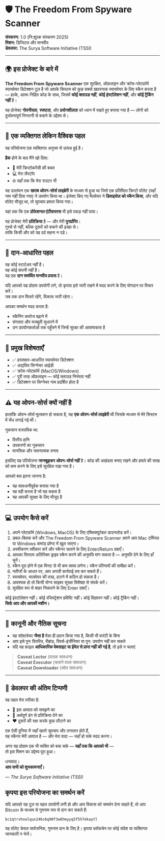 
# 🛡️ The Freedom From Spyware Scanner
**संस्करण:** 1.0 (नि:शुल्क संस्करण 2025)  
**मिशन:** डिजिटल और मानवीय  
**डेवलपर:** The Surya Software Initiative (TSSI)

---

## 🌍 इस प्रोजेक्ट के बारे में

**The Freedom From Spyware Scanner** एक सुरक्षित, ऑफ़लाइन और क्रॉस-प्लेटफ़ॉर्म स्पायवेयर डिटेक्शन टूल है जो आपके सिस्टम को कुछ सबसे खतरनाक स्पायवेयर के लिए स्कैन करता है — हल्के, आत्म-निहित कोड के साथ, जिसमें **कोई क्लाउड नहीं**, **कोई इंस्टॉलेशन नहीं**, और **कोई ट्रैकिंग नहीं** है।

यह प्रोजेक्ट **गोपनीयता**, **स्पष्टता**, और **प्रयोगशीलता** को ध्यान में रखते हुए बनाया गया है — लोगों को दुर्भावनापूर्ण निगरानी से बचाने के उद्देश्य से।

---

## 🙏 एक व्यक्तिगत लेकिन वैश्विक पहल

यह परियोजना एक व्यक्तिगत अनुभव से उत्पन्न हुई है।

**हैक** होने के बाद मैंने खो दिया:
- 💸 मेरी क्रिप्टोकरेंसी की बचत  
- 💻 मेरा लैपटॉप  
- 🌐 यहाँ तक कि मेरा राउटर भी  

यह उल्लंघन एक **खराब ओपन-सोर्स लाइब्रेरी** के माध्यम से हुआ था जिसे एक प्रतिष्ठित क्रिप्टो वॉलेट (यहाँ नाम नहीं दिया गया) ने उपयोग किया था। इंजेक्ट किए गए मैलवेयर ने **डिवाइसेज़ को स्कैन किया**, और यदि वॉलेट मौजूद था, तो चुपचाप हमला किया गया।

यहां तक कि एक **प्रोफेशनल एंटीवायरस** भी इसे पकड़ नहीं पाया।

यह प्रोजेक्ट मेरी **प्रतिक्रिया** है — और मेरी **पुनर्प्राप्ति**।  
गुस्से से नहीं, बल्कि दूसरों को बचाने की इच्छा से।  
ताकि किसी और को यह दर्द सहना न पड़े।

---

## 💸 दान-आधारित पहल

यह कोई स्टार्टअप नहीं है।  
यह कोई कंपनी नहीं है।  
यह एक **दान समर्थित मानवीय प्रयास** है।

यदि आपको यह प्रोग्राम उपयोगी लगे, तो कृपया इसे जारी रखने में मदद करने के लिए योगदान पर विचार करें।  
जब तक दान मिलते रहेंगे, विकास जारी रहेगा।

आपका समर्थन मदद करता है:
- स्कैनिंग कवरेज बढ़ाने में  
- संगतता और मजबूती सुधारने में  
- उन उपयोगकर्ताओं तक पहुँचने में जिन्हें सुरक्षा की आवश्यकता है

---

## 🔐 प्रमुख विशेषताएँ

- ✅ हस्ताक्षर-आधारित स्पायवेयर डिटेक्शन  
- ✅ अद्यतित सिग्नेचर आईडी  
- ✅ क्रॉस-प्लेटफ़ॉर्म (MacOS/Windows)  
- ✅ पूरी तरह ऑफ़लाइन — कोई क्लाउड निर्भरता नहीं  
- ✅ डिटेक्शन पर सिग्नेचर नाम प्रदर्शित होता है  

---

## ⚠️ यह ओपन-सोर्स क्यों नहीं है

हालांकि ओपन-सोर्स मूल्यवान हो सकता है, यह **एक ओपन-सोर्स लाइब्रेरी** थी जिसके माध्यम से मेरे सिस्टम में सेंध लगाई गई थी।

नुकसान वास्तविक था:
- वित्तीय हानि  
- उपकरणों का नुकसान  
- मानसिक और भावनात्मक तनाव  

इसलिए यह परियोजना **जानबूझकर ओपन-सोर्स नहीं** है। कोड की अखंडता बनाए रखने और हमले की सतह को कम करने के लिए इसे सुरक्षित रखा गया है।

आपको बस इतना जानना है:
- यह सावधानीपूर्वक बनाया गया है  
- यह वही करता है जो यह कहता है  
- यह आपकी सुरक्षा के लिए मौजूद है

---

## 💻 उपयोग कैसे करें

1. अपने प्लेटफ़ॉर्म (Windows, MacOS) के लिए एक्सिक्यूटेबल डाउनलोड करें।  
2. डबल-क्लिक करें और The Freedom From Spyware Scanner अपने आप Mac टर्मिनल या Windows कमांड प्रॉम्प्ट में खुल जाएगा।  
3. अस्वीकरण स्वीकार करें और स्कैनर चलाने के लिए Enter/Return दबाएँ।  
4. आपका सिस्टम अतिरिक्त ड्राइव स्कैन करने की अनुमति मांग सकता है — अनुमति देने के लिए हाँ चुनें।  
5. स्कैन पूरा होने में एक मिनट से भी कम समय लगेगा। स्कैन परिणामों की समीक्षा करें।  
6. नतीजों के आधार पर, आप अगली कार्रवाई तय कर सकते हैं।  
7. स्पायवेयर, मालवेयर की तरह, हटाने में कठिन हो सकता है।  
8. आवश्यक हो तो किसी योग्य साइबर सुरक्षा विशेषज्ञ से संपर्क करें।  
9. सुरक्षित रूप से बाहर निकलने के लिए Enter दबाएँ।

कोई इंस्टॉलेशन नहीं। कोई रजिस्ट्रेशन प्रविष्टि नहीं। कोई विज्ञापन नहीं। कोई ट्रैकिंग नहीं।  
**सिर्फ आप और आपकी मशीन।**

---

## 📜 कानूनी और नैतिक सूचना

- यह सॉफ़्टवेयर **जैसा है** वैसा ही प्रदान किया गया है, किसी भी वारंटी के बिना  
- आप इसे पुनः वितरित, रीब्रांड, रिवर्स-इंजीनियर या पुन: उपयोग नहीं कर सकते  
- यदि यह फ़ाइल **आधिकारिक वेबसाइट या ईमेल से प्राप्त नहीं की गई है**, तो इसे न चलाएं

> **Caveat Lector** (पाठक सावधान)  
> **Caveat Executor** (चलाने वाला सावधान)  
> **Caveat Downloader** (स्रोत सावधान)

---

## 🤝 डेवलपर की अंतिम टिप्पणी

यह पहल मेरा तरीका है:
- 🧠 इस आघात को समझने का  
- 🧰 अर्थपूर्ण ढंग से प्रतिक्रिया देने का  
- ❤️ दूसरों की रक्षा करके कुछ लौटाने का  

एक ऐसी दुनिया में जहाँ खतरे चुपचाप और लगातार होते हैं,  
यह स्कैनर मेरी आवाज़ है — और मेरा वादा — जहाँ हो सके मदद करना।

अगर यह प्रोग्राम एक भी व्यक्ति को बचा सके — **यहाँ तक कि आपको भी** —  
तो इस मिशन का उद्देश्य पूरा हुआ।

धन्यवाद।  
**आप सभी को शुभकामनाएँ।**

— *The Surya Software Initiative (TSSI)*

## कृपया इस परियोजना का समर्थन करें

यदि आपको यह टूल या पहल उपयोगी लगी हो और आप विकास को समर्थन देना चाहते हैं, तो आप Bitcoin के माध्यम से गुमनाम रूप से दान कर सकते हैं:

`bc1qtrvhxwlqux246c6q90f3w6hmyyq5f5h7ekaytl`

यह वॉलेट केवल सार्वजनिक, गुमनाम दान के लिए है। कृपया ब्लॉकचेन पर कोई संदेश या व्यक्तिगत जानकारी न भेजें।
